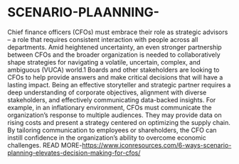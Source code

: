 # SCENARIO-PLAANNING-
Chief finance officers (CFOs) must embrace their role as strategic advisors – a role that requires consistent interaction with people across all departments. Amid heightened uncertainty, an even stronger partnership between CFOs and the broader organization is needed to collaboratively shape strategies for navigating a volatile, uncertain, complex, and ambiguous (VUCA) world.1 Boards and other stakeholders are looking to CFOs to help provide answers and make critical decisions that will have a lasting impact.
Being an effective storyteller and strategic partner requires a deep understanding of corporate objectives, alignment with diverse stakeholders, and effectively communicating data-backed insights. For example, in an inflationary environment, CFOs must communicate the organization’s response to multiple audiences. They may provide data on rising costs and present a strategy centered on optimizing the supply chain. By tailoring communication to employees or shareholders, the CFO can instill confidence in the organization’s ability to overcome economic challenges.
READ MORE-https://www.iconresources.com/6-ways-scenario-planning-elevates-decision-making-for-cfos/
